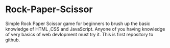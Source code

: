 # Rock-Paper-Scissor
Simple Rock Paper Scissor game for beginners to brush up the basic knowledge of HTML ,CSS and JavaScript.
Anyone of you having knowledge of very basics of web devlopment must try it. This is first repository to github.
